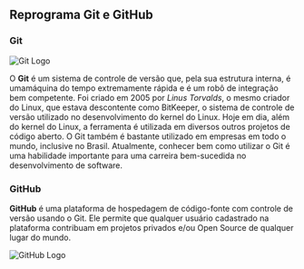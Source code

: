 ## Reprograma Git e GitHub

### Git

![Git Logo](https://media.giphy.com/media/kH6CqYiquZawmU1HI6/giphy.gif)

O **Git** é um sistema de controle de versão que, pela sua estrutura interna, é
umamáquina do tempo extremamente rápida e é um robô de integração bem
competente.
Foi criado em 2005 por _Linus Torvalds_, o mesmo criador do Linux, que
estava descontente como BitKeeper, o sistema de controle de versão utilizado
no desenvolvimento do kernel do Linux.
Hoje em dia, além do kernel do Linux, a ferramenta é utilizada em diversos
outros projetos de código aberto. O Git também é bastante utilizado em
empresas em todo o mundo, inclusive no Brasil.
Atualmente, conhecer bem como utilizar o Git é uma habilidade importante
para uma carreira bem-sucedida no desenvolvimento de software.

### GitHub

**GitHub** é uma plataforma de hospedagem de código-fonte com controle de versão usando o Git. Ele permite que qualquer usuário cadastrado na plataforma contribuam em projetos privados e/ou Open Source de qualquer lugar do mundo.

![GitHub Logo](https://media.giphy.com/media/du3J3cXyzhj75IOgvA/giphy.gif)